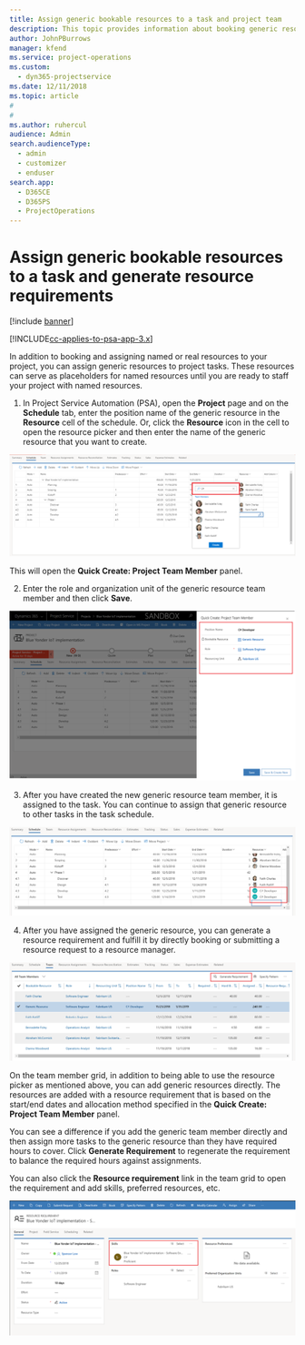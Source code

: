 ```yaml
---
title: Assign generic bookable resources to a task and project team
description: This topic provides information about booking generic resources to tasks and project teams.
author: JohnPBurrows
manager: kfend
ms.service: project-operations
ms.custom: 
  - dyn365-projectservice
ms.date: 12/11/2018
ms.topic: article
#
#
ms.author: ruhercul
audience: Admin
search.audienceType: 
  - admin
  - customizer
  - enduser
search.app: 
  - D365CE
  - D365PS
  - ProjectOperations
---
```

# Assign generic bookable resources to a task and generate resource requirements 

[!include [banner](../includes/psa-now-project-operations.md)]

[!INCLUDE[cc-applies-to-psa-app-3.x](../includes/cc-applies-to-psa-app-3x.md)]

In addition to booking and assigning named or real resources to your project, you can assign generic resources to project tasks. These resources can serve as placeholders for named resources until you are ready to staff your project with named resources. 

1. In Project Service Automation (PSA), open the **Project** page and on the **Schedule** tab, enter the position name of the generic resource in the **Resource** cell of the schedule. Or, click the **Resource** icon in the cell to open the resource picker and then enter the name of the generic resource that you want to create.

![Creating and assigning a generic team member](media/RM-how-to-9.png)

This will open the **Quick Create: Project Team Member** panel. 

2. Enter the role and organization unit of the generic resource team member and then click **Save**.

![Generic team member quick create](media/RM-how-to-10.png)

3. After you have created the new generic resource team member, it is assigned to the task. You can continue to assign that generic resource to other tasks in the task schedule.

![Assigning existing generic team member to tasks](media/RM-how-to-11.png)

4. After you have assigned the generic resource, you can generate a resource requirement and fulfill it by directly booking or submitting a resource request to a resource manager.

![Generating a requirement for a generic team member](media/RM-how-to-12.png)

On the team member grid, in addition to being able to use the resource picker as mentioned above, you can add generic resources directly. The resources are added with a resource requirement that is based on the start/end dates and allocation method specified in the **Quick Create: Project Team Member** panel.

You can see a difference if you add the generic team member directly and then assign more tasks to the generic resource than they have required hours to cover. Click **Generate Requirement** to regenerate the requirement to balance the required hours 
against assignments.

You can also click the **Resource requirement** link in the team grid to open the requirement and add skills, preferred resources, etc.

![Resource requirement](media/RM-how-to-13.png)

